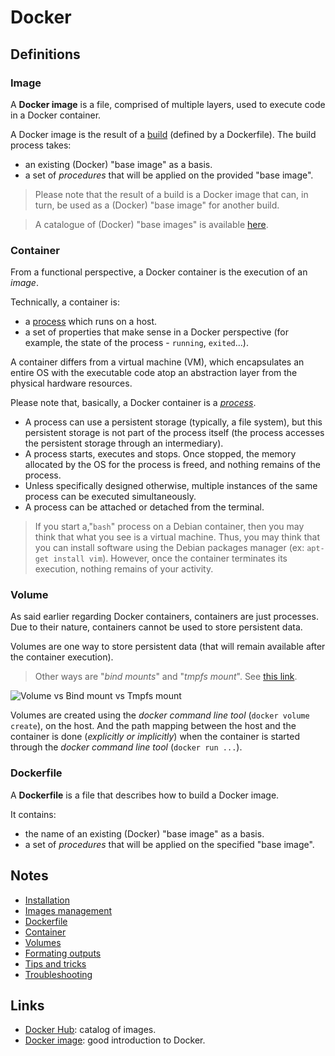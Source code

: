 # Docker

## Definitions

### Image

A **Docker image** is a file, comprised of multiple layers, used to execute code in a Docker container.

A Docker image is the result of a [build](https://docs.docker.com/engine/reference/commandline/build/) (defined by a Dockerfile). The build process takes:

* an existing (Docker) "base image" as a basis.
* a set of _procedures_ that will be applied on the provided "base image".

> Please note that the result of a build is a Docker image that can, in turn, be used as a (Docker) "base image" for another build.

> A catalogue of (Docker) "base images" is available [here](https://hub.docker.com/).

### Container

From a functional perspective, a Docker container is the execution of an _image_.

Technically, a container is:

* a [process](https://en.wikipedia.org/wiki/Process_(computing)) which runs on a host.
* a set of properties that make sense in a Docker perspective (for example, the state of the process - `running`, `exited`...).

A container differs from a virtual machine (VM), which encapsulates an entire OS with the executable code atop an abstraction layer from the physical hardware resources.

Please note that, basically, a Docker container is a _[process](https://en.wikipedia.org/wiki/Process_(computing))_.

* A process can use a persistent storage (typically, a file system), but this persistent storage is not part of the process itself (the process accesses the persistent storage through an intermediary).
* A process starts, executes and stops. Once stopped, the memory allocated by the OS for the process is freed, and nothing remains of the process.
* Unless specifically designed otherwise, multiple instances of the same process can be executed simultaneously.
* A process can be attached or detached from the terminal.

> If you start a,"`bash`" process on a Debian container, then you may think that what you see is a virtual machine. Thus, you may think that you can install software using the Debian packages manager (ex: `apt-get install vim`). However, once the container terminates its execution, nothing remains of your activity.

### Volume

As said earlier regarding Docker containers, containers are just processes. Due to their nature, containers cannot be used to store persistent data.

Volumes are one way to store persistent data (that will remain available after the container execution).

> Other ways are "_bind mounts_" and "_tmpfs mount_". See [this link](https://docs.docker.com/storage/).

![Volume vs Bind mount vs Tmpfs mount](https://docs.docker.com/storage/images/types-of-mounts.png)

Volumes are created using the _docker command line tool_ (`docker volume create`), on the host. And the path mapping between the host and the container is done (_explicitly or implicitly_) when the container is started through the _docker command line tool_ (`docker run ...`).

### Dockerfile

A **Dockerfile** is a file that describes how to build a Docker image.

It contains:

* the name of an existing (Docker) "base image" as a basis.
* a set of _procedures_ that will be applied on the specified "base image".

## Notes

* [Installation](install.md)
* [Images management](images.md)
* [Dockerfile](dockerfile.md)
* [Container](container.md)
* [Volumes](volume.md)
* [Formating outputs](format.md)
* [Tips and tricks](tips.md)
* [Troubleshooting](troubleshooting.md)

## Links

* [Docker Hub](https://hub.docker.com/): catalog of images.
* [Docker image](https://searchitoperations.techtarget.com/definition/Docker-image): good introduction to Docker.






